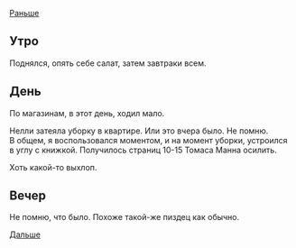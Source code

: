 [Раньше](2019.11.09.md)
## Утро
Поднялся, опять себе салат, затем завтраки всем.
## День
По магазинам, в этот день, ходил мало.

Нелли затеяла уборку в квартире. Или это вчера было. Не помню.  
В общем, я воспользовался моментом, и на момент уборки, устроился в углу с книжкой. Получилось страниц 10-15 Томаса Манна осилить.

Хоть какой-то выхлоп.
## Вечер
Не помню, что было. Похоже такой-же пиздец как обычно.

[Дальше](2019.11.11.md)